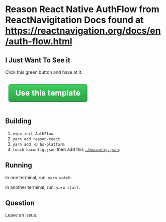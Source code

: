 # Reason React Native AuthFlow from ReactNavigitation Docs found at  <https://reactnavigation.org/docs/en/auth-flow.html>

## I Just Want To See it

Click this green button and have at it.

[![use-this-template-button-image](./usethistemplate.png)](https://github.com/idkjs/reason-react-native-auth-flow-docs-demo/generate)

## Building

1. `expo init AuthFlow`
2. `yarn add reason-react`
3. `yarn add -D bs-platform`
4. `touch bsconfig.json` then add this [`./bsconfig.json`](./bsconfig.json).

## Running

In one terminal, run: `yarn watch`.

In another terminal, run: `yarn start`.

## Question

Leave an issue.
